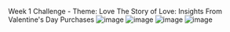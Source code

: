 Week 1 Challenge - Theme: Love
The Story of Love: Insights From Valentine's Day Purchases
![image](https://github.com/user-attachments/assets/17003ac9-a501-40c1-bad4-6f62e593940d)
![image](https://github.com/user-attachments/assets/2a972c27-cf3d-4c34-b92d-3c0dc1dee491)
![image](https://github.com/user-attachments/assets/eba4d2e4-f5fa-44d7-9daf-201c96ba3034)
![image](https://github.com/user-attachments/assets/6b91ae13-d70a-4d8e-8db1-0608259cf997)
